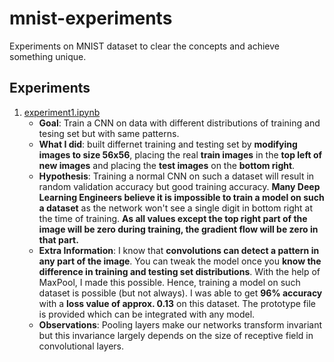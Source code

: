 # mnist-experiments
Experiments on MNIST dataset to clear the concepts and achieve something unique.

## Experiments
1. [experiment1.ipynb](https://github.com/ParikhKadam/mnist-experiments/blob/master/experiment1.ipynb)
   - **Goal**: Train a CNN on data with different distributions of training and tesing set but with same patterns.
   - **What I did**: built differnet training and testing set by **modifying images to size 56x56**, placing the real **train images** in the **top left of new images** and placing the **test images** on the **bottom right**.
   - **Hypothesis**: Training a normal CNN on such a dataset will result in random validation accuracy but good training accuracy. **Many Deep Learning Engineers believe it is impossible to train a model on such a dataset** as the network won't see a single digit in bottom right at the time of training. **As all values except the top right part of the image will be zero during training, the gradient flow will be zero in that part.**
   - **Extra Information**: I know that **convolutions can detect a pattern in any part of the image**. You can tweak the model once you **know the difference in training and testing set distributions**. With the help of MaxPool, I made this possible. Hence, training a model on such dataset is possible (but not always). I was able to get **96% accuracy** with a **loss value of approx. 0.13** on this dataset. The prototype file is provided which can be integrated with any model.
   - **Observations**: Pooling layers make our networks transform invariant but this invariance largely depends on the size of receptive field in convolutional layers.
